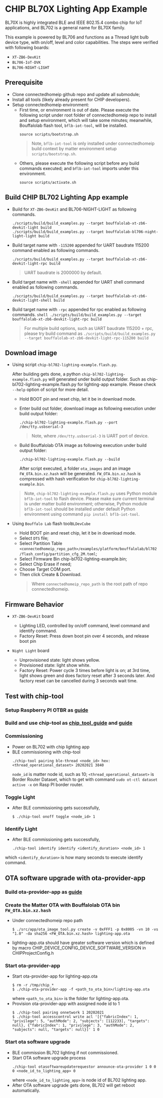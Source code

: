 # CHIP BL70X Lighting App Example

BL70X is highly integrated BLE and IEEE 802.15.4 combo chip for IoT
applications, and BL702 is a general name for BL70X family.

This example is powered by BL706 and functions as a Thread light bulb device
type, with on/off, level and color capabilities. The steps were verified with
following boards:

-   `XT-ZB6-DevKit`
-   `BL706-IoT-DVK`
-   `BL706-NIGHT-LIGHT`

## Prerequisite

-   Clone connectedhomeip github repo and update all submodule;
-   Install all tools (likely already present for CHIP developers).
-   Setup connectedhomeip environment:
    -   First time, or environment is out of date. Please execute the following
        script under root folder of connectedhomeip repo to install and setup
        environment, which will take some minutes; meanwhile, Bouffalolab flash
        tool, `bflb-iot-tool`, will be installed.
        ```shell
        source scripts/bootstrap.sh
        ```
        > Note, `bflb-iot-tool` is only installed under connectedhomeip build
        > context by matter environment setup `scripts/bootstrap.sh`.
    -   Others, please execute the following script before any build commands
        executed; and `bflb-iot-tool` imports under this environment.
        ```shell
        source scripts/activate.sh
        ```

## Build CHIP BL702 Lighting App example

-   Build for `XT-ZB6-DevKit` and BL706-NIGHT-LIGHT as following commands.

    ```shell
    ./scripts/build/build_examples.py --target bouffalolab-xt-zb6-devkit-light build
    ./scripts/build/build_examples.py --target bouffalolab-bl706-night-light-light build
    ```

-   Build target name with `-115200` appended for UART baudrate 115200 command
    enabled as following commands.

    ```shell
    ./scripts/build/build_examples.py --target bouffalolab-xt-zb6-devkit-light-rpc build
    ```

    > UART baudrate is 2000000 by default.

-   Build target name with `-shell` appended for UART shell command enabled as
    following commands.

    ```shell
    ./scripts/build/build_examples.py --target bouffalolab-xt-zb6-devkit-light-shell build
    ```

-   Build target name with `-rpc` appended for rpc enabled as following
    commands.
    `shell ./scripts/build/build_examples.py --target bouffalolab-xt-zb6-devkit-light-rpc build`
    > For multiple build options, such as UART baudrate 115200 + rpc, please try
    > build command as
    > `./scripts/build/build_examples.py --target bouffalolab-xt-zb6-devkit-light-rpc-115200 build`

## Download image

-   Using script `chip-bl702-lighting-example.flash.py`.

    After building gets done, a python `chip-bl702-lighting-example.flash.py`
    will generated under build output folder. Such as
    chip-bl702-lighting-example.flash.py for lighting-app example. Please check
    `--help` option of script for more detail.

    -   Hold BOOT pin and reset chip, let it be in download mode.
    -   Enter build out folder, download image as following execution under
        build output folder:

        ```shell
        ./chip-bl702-lighting-example.flash.py --port /dev/tty.usbserial-3
        ```

        > Note, where `/dev/tty.usbserial-3` is UART port of device.

    -   Build Bouffalolab OTA image as following execution under build output
        folder:
        ```shell
        ./chip-bl702-lighting-example.flash.py --build
        ```
        After script executed, a folder `ota_images` and an image
        `FW_OTA.bin.xz.hash` will be generated. `FW_OTA.bin.xz.hash` is
        compressed with hash verification for `chip-bl702-lighting-example.bin`.

    > Note, `chip-bl702-lighting-example.flash.py` uses Python module
    > `bflb-iot-tool` to flash device. Please make sure current terminal is
    > under matter build environment; otherwise, Python module `bflb-iot-tool`
    > should be installed under default Python environment using command
    > `pip install bflb-iot-tool`.

-   Using `Bouffalo Lab` flash tool`BLDevCube`
    -   Hold BOOT pin and reset chip, let it be in download mode.
    -   Select `DTS` file;
    -   Select Partition Table
        `<connectedhomeip_repo_path>/examples/platform/bouffalolab/bl702/flash_config/partition_cfg_2M.toml`;
    -   Select Firmware Bin chip-bl702-lighting-example.bin;
    -   Select Chip Erase if need;
    -   Choose Target COM port.
    -   Then click Create & Download.
        > Where `connectedhomeip_repo_path` is the root path of repo
        > connectedhomeip.

## Firmware Behavior

-   `XT-ZB6-DevKit` board

    -   Lighting LED, controlled by on/off command, level command and identify
        command.
    -   Factory Reset: Press down boot pin over 4 seconds, and release boot pin

-   `Night Light` board
    -   Unprovisioned state: light shows yellow.
    -   Provisioned state: light show white.
    -   Factory Reset: Power cycle 3 times before light is on; at 3rd time,
        light shows green and does factory reset after 3 seconds later. And
        factory reset can be cancelled during 3 seconds wait time.

## Test with chip-tool

### Setup Raspberry PI OTBR as [guide](../../../../docs/guides/openthread_border_router_pi.md)

### Build and use chip-tool as [chip_tool_guide](../../../../docs/guides/chip_tool_guide.md) and [guide](../../../chip-tool/README.md)

### Commissioning

-   Power on BL702 with chip lighting app
-   BLE commissioning with chip-tool
    ```shell
    ./chip-tool pairing ble-thread <node_id> hex:<thread_operational_dataset> 20202021 3840
    ```
    `node_id` is matter node id, such as 10; `<thread_operational_dataset>` is
    Border Router Dataset, which to get with command
    `sudo ot-ctl dataset active -x` on Rasp PI border router.

### Toggle Light

-   After BLE commissioning gets successfully,
    ```
    $ ./chip-tool onoff toggle <node_id> 1
    ```

### Identify Light

-   After BLE commissioning gets successfully,
    ```shell
    ./chip-tool identify identify <identify_duration> <node_id> 1
    ```

which `<identify_duration>` is how many seconds to execute identify command.

## OTA software upgrade with ota-provider-app

### Build ota-provider-app as [guide](../../../ota-provider-app/linux/README.md)

### Create the Matter OTA with Bouffalolab OTA bin `FW_OTA.bin.xz.hash`

-   Under connectedhomeip repo path

    ```shell
    $ ./src/app/ota_image_tool.py create -v 0xFFF1 -p 0x8005 -vn 10 -vs "1.0" -da sha256 <FW_OTA.bin.xz.hash> lighting-app.ota

    ```

-   lighting-app.ota should have greater software version which is defined by
    macro CHIP_DEVICE_CONFIG_DEVICE_SOFTWARE_VERSION in CHIPProjectConfig.h

### Start ota-provider-app

-   Start ota-provider-app for lighting-app.ota
    ```shell
    $ rm -r /tmp/chip_*
    $ ./chip-ota-provider-app -f <path_to_ota_bin>/lighting-app.ota
    ```
    where `<path_to_ota_bin>` is the folder for lighting-app.ota.
-   Provision ota-provider-app with assigned node id to 1
    ```shell
    $ ./chip-tool pairing onnetwork 1 20202021
    $ ./chip-tool accesscontrol write acl '[{"fabricIndex": 1, "privilege": 5, "authMode": 2, "subjects": [112233], "targets": null}, {"fabricIndex": 1, "privilege": 3, "authMode": 2, "subjects": null, "targets": null}]' 1 0
    ```

### Start ota software upgrade

-   BLE commission BL702 lighting if not commissioned.
-   Start OTA software upgrade process
    ```shell
    ./chip-tool otasoftwareupdaterequestor announce-ota-provider 1 0 0 0 <node_id_to_lighting_app> 0
    ```
    where `<node_id_to_lighting_app>` is node id of BL702 lighting app.
-   After OTA software upgrade gets done, BL702 will get reboot automatically.
